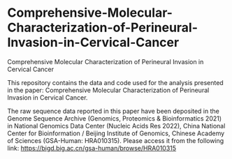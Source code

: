 # Comprehensive-Molecular-Characterization-of-Perineural-Invasion-in-Cervical-Cancer
Comprehensive Molecular Characterization of Perineural Invasion in Cervical Cancer

This repository contains the data and code used for the analysis presented in the paper: Comprehensive Molecular Characterization of Perineural Invasion in Cervical Cancer.

The raw sequence data reported in this paper have been deposited in the Genome Sequence Archive (Genomics, Proteomics & Bioinformatics 2021) in National Genomics Data Center (Nucleic Acids Res 2022), China National Center for Bioinformation / Beijing Institute of Genomics, Chinese Academy of Sciences (GSA-Human: HRA010315). Please access it from the following link:
https://bigd.big.ac.cn/gsa-human/browse/HRA010315


